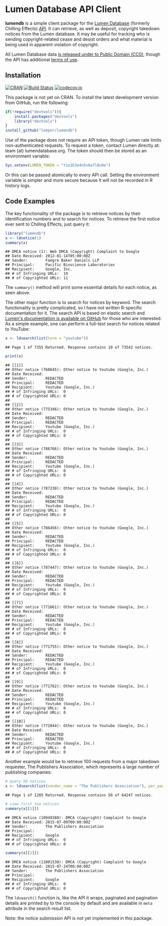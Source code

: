 # Lumen Database API Client #

**lumendb** is a simple client package for the [Lumen Database](http://lumendatabase.org/) (formerly Chilling Effects) [API](https://github.com/berkmancenter/lumendatabase/blob/master/doc/api_documentation.mkd). It can retrieve, as well as deposit, copyright takedown notices from the Lumen database. It may be useful for tracking who is sending copyright-related cease and desist orders and what material is being used in apparent violation of copyright.

All Lumen Database data [is released under to Public Domain (CC0)](https://www.lumendatabase.org/pages/license), though the API has additional [terms of use](https://lumendatabase.org/pages/api_terms).

## Installation ##

[![CRAN](http://www.r-pkg.org/badges/version/lumendb)](http://cran.r-project.org/package=lumendb)
[![Build Status](https://travis-ci.org/leeper/lumendb.png?branch=master)](https://travis-ci.org/leeper/lumendb) 
[![codecov.io](http://codecov.io/github/leeper/lumendb/coverage.svg?branch=master)](http://codecov.io/github/leeper/lumendb?branch=master)

This package is not yet on CRAN. To install the latest development version from GitHub, run the following:

```R
if(!require("devtools")){
    install.packages("devtools")
    library("devtools")
}
install_github("leeper/lumendb")
```

Use of the package does not require an API token, though Lumen rate limits non-authenticated requests. To request a token, contact Lumen directly at: team (at) lumendatabase.org. The token should then be stored as an environment variable:

```R
Sys.setenv(LUMEN_TOKEN = "t1o2k3e4n5v6a7l8u9e")
```

Or this can be passed atomically to every API call. Setting the environment variable is simpler and more secure because it will not be recorded in R history logs.

## Code Examples ##


The key functionality of the package is to retrieve notices by their identification numbers and to search for notices. To retrieve the first notice ever sent to Chilling Effects, just query it:


```r
library("lumendb")
x <- ldnotice(1)
summary(x)
```

```
## DMCA notice (1): Web DMCA (Copyright) Complaint to Google
## Date Received: 2012-01-14T05:00:00Z
## Sender:        Faegre Baker Daniels LLP
## Principal:     Pacific Bioscience Laboratories
## Recipient:     Google, Inc.
## # of Infringing URLs:  19
## # of Copyrighted URLs: 11
```

The `summary()` method will print some essential details for each notice, as seen above.

The other major function is to search for notices by keyword. The search functionality is pretty complicated, so I have not written R-specific documentation for it. The search API is based on elastic search and [Lumen's documentation is available on GitHub](https://github.com/berkmancenter/lumendatabase/blob/dev/doc/api_documentation.mkd#search-notices-via-fulltext) for those who are interested. As a simple example, one can perform a full-text search for notices related to YouTube:


```r
x <- ldsearch(list(term = "youtube"))
```

```
## Page 1 of 7355 Returned. Response contains 10 of 73542 notices.
```

```r
print(x)
```

```
## [[1]]
## Other notice (760645): Other notice to Youtube (Google, Inc.)
## Date Received: 
## Sender:        REDACTED
## Principal:     REDACTED
## Recipient:     Youtube (Google, Inc.)
## # of Infringing URLs:  0
## # of Copyrighted URLs: 0
## 
## [[2]]
## Other notice (775346): Other notice to Youtube (Google, Inc.)
## Date Received: 
## Sender:        REDACTED
## Principal:     REDACTED
## Recipient:     Youtube (Google, Inc.)
## # of Infringing URLs:  0
## # of Copyrighted URLs: 0
## 
## [[3]]
## Other notice (786766): Other notice to Youtube (Google, Inc.)
## Date Received: 
## Sender:        REDACTED
## Principal:     REDACTED
## Recipient:     Youtube (Google, Inc.)
## # of Infringing URLs:  0
## # of Copyrighted URLs: 0
## 
## [[4]]
## Other notice (787238): Other notice to Youtube (Google, Inc.)
## Date Received: 
## Sender:        REDACTED
## Principal:     REDACTED
## Recipient:     Youtube (Google, Inc.)
## # of Infringing URLs:  0
## # of Copyrighted URLs: 0
## 
## [[5]]
## Other notice (786456): Other notice to Youtube (Google, Inc.)
## Date Received: 
## Sender:        REDACTED
## Principal:     REDACTED
## Recipient:     Youtube (Google, Inc.)
## # of Infringing URLs:  0
## # of Copyrighted URLs: 0
## 
## [[6]]
## Other notice (787447): Other notice to Youtube (Google, Inc.)
## Date Received: 
## Sender:        REDACTED
## Principal:     REDACTED
## Recipient:     Youtube (Google, Inc.)
## # of Infringing URLs:  0
## # of Copyrighted URLs: 0
## 
## [[7]]
## Other notice (771661): Other notice to Youtube (Google, Inc.)
## Date Received: 
## Sender:        REDACTED
## Principal:     REDACTED
## Recipient:     Youtube (Google, Inc.)
## # of Infringing URLs:  0
## # of Copyrighted URLs: 0
## 
## [[8]]
## Other notice (771755): Other notice to Youtube (Google, Inc.)
## Date Received: 
## Sender:        REDACTED
## Principal:     REDACTED
## Recipient:     Youtube (Google, Inc.)
## # of Infringing URLs:  0
## # of Copyrighted URLs: 0
## 
## [[9]]
## Other notice (771762): Other notice to Youtube (Google, Inc.)
## Date Received: 
## Sender:        REDACTED
## Principal:     REDACTED
## Recipient:     Youtube (Google, Inc.)
## # of Infringing URLs:  0
## # of Copyrighted URLs: 0
## 
## [[10]]
## Other notice (772044): Other notice to Youtube (Google, Inc.)
## Date Received: 
## Sender:        REDACTED
## Principal:     REDACTED
## Recipient:     Youtube (Google, Inc.)
## # of Infringing URLs:  0
## # of Copyrighted URLs: 0
```

Another example would be to retrieve 100 requests from a major takedown requester, The Publishers Association, which represents a large number of publishing companies:


```r
# query 50 notices
x <- ldsearch(list(sender_name = "The Publishers Association"), per_page = 50)
```

```
## Page 1 of 1285 Returned. Response contains 50 of 64247 notices.
```

```r
# view first two notices
summary(x[[1]])
```

```
## DMCA notice (10949388): DMCA (Copyright) Complaint to Google
## Date Received: 2015-07-09T00:00:00Z
## Sender:        The Publishers Association
## Principal:     
## Recipient:     Google
## # of Infringing URLs:  0
## # of Copyrighted URLs: 0
```

```r
summary(x[[2]])
```

```
## DMCA notice (11001538): DMCA (Copyright) Complaint to Google
## Date Received: 2015-07-24T00:00:00Z
## Sender:        The Publishers Association
## Principal:     
## Recipient:     Google
## # of Infringing URLs:  0
## # of Copyrighted URLs: 0
```

The `ldsearch()` function is, like the API it wraps, paginated and pagination details are printed by to the console by default and are available in `meta` attribute in the search result list.

Note: the notice submission API is not yet implemented in this package.

